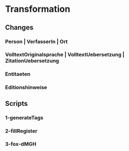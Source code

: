 # Transformation
## Changes
### Person | VerfasserIn | Ort
### VolltextOriginalsprache | VolltextUebersetzung | ZitationUebersetzung
### Entitaeten
### Editionshinweise
## Scripts 
### 1-generateTags
### 2-fillRegister
### 3-fox-dMGH
